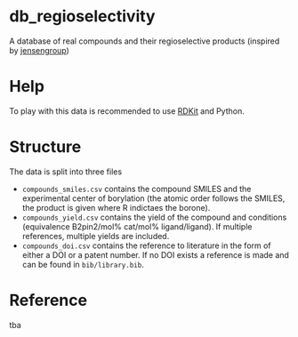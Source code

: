 # db_regioselectivity
A database of real compounds and their regioselective products (inspired by [jensengroup](https://github.com/jensengroup/db-regioselectivity))

# Help
To play with this data is recommended to use [RDKit](www.rdkit.org) and Python.

# Structure
The data is split into three files
- ``compounds_smiles.csv`` contains the compound SMILES and the experimental center of borylation (the atomic order follows the SMILES, the product is given where R indictaes the borone).
- ``compounds_yield.csv`` contains the yield of the compound and conditions (equivalence B2pin2/mol% cat/mol% ligand/ligand). If multiple references, multiple yields are included.
- ``compounds_doi.csv`` contains the reference to literature in the form of either a DOI or a patent number. If no DOI exists a reference is made and can be found in ``bib/library.bib``.

# Reference
tba

